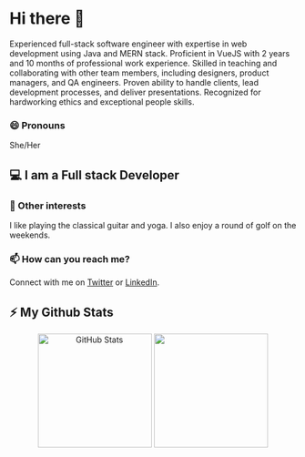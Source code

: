 # Hi there 👋
Experienced full-stack software engineer with expertise in web development using Java and MERN stack. Proficient in VueJS with 2 years and 10 months of professional work experience. Skilled in teaching and collaborating with other team members, including designers, product managers, and QA engineers. Proven ability to handle clients, lead development processes, and deliver presentations. Recognized for hardworking ethics and exceptional people skills.

### 😄 Pronouns
She/Her

## 💻 I am a Full stack Developer

### 🔭 Other interests
I like playing the classical guitar and yoga.
I also enjoy a round of golf on the weekends.

### 📫 How can you reach me?
Connect with me on [Twitter](https://twitter.com/falakthackar) or [LinkedIn](https://www.linkedin.com/in/falakthackar/).

## ⚡ My Github Stats
<p align="center">
  <img  alt="GitHub Stats" src="https://github-readme-stats.vercel.app/api?username=falakthkr&show_icons=true&theme=light" height="200px"  />
  <img src="https://github-readme-stats.vercel.app/api/top-langs/?username=falakthkr&theme=light" height="200px" />
</p>
<!--
**falakthkr/falakthkr** is a ✨ _special_ ✨ repository because its `README.md` (this file) appears on your GitHub profile.

Here are some ideas to get you started:

- 🔭 I’m currently working on ...
- 🌱 I’m currently learning ...
- 👯 I’m looking to collaborate on ...
- 🤔 I’m looking for help with ...
- 💬 Ask me about ...
- 📫 How to reach me: ...
- 😄 Pronouns: ...
- ⚡ Fun fact: ...
-->

